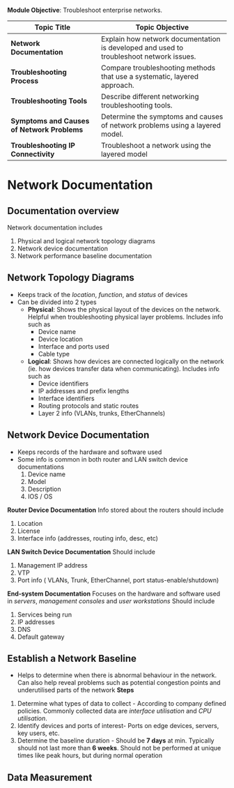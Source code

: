 **Module Objective**: Troubleshoot enterprise networks.

|**Topic Title**|**Topic Objective**|
|---|---|
|**Network Documentation**|Explain how network documentation is developed and used to troubleshoot network issues.|
|**Troubleshooting Process**|Compare troubleshooting methods that use a systematic, layered approach.|
|**Troubleshooting Tools**|Describe different networking troubleshooting tools.|
|**Symptoms and Causes of Network Problems**|Determine the symptoms and causes of network problems using a layered model.|
|**Troubleshooting IP Connectivity**|Troubleshoot a network using the layered model|
# Network Documentation
## Documentation overview
Network documentation includes 
1. Physical and logical network topology diagrams
2. Network device documentation
3. Network performance baseline documentation

## Network Topology Diagrams
- Keeps track of the *location*, *function*, and *status* of devices
- Can be divided into 2 types
	- **Physical**: Shows the physical layout of the devices on the network. Helpful when troubleshooting physical layer problems. Includes info such as 
		- Device name
		- Device location
		- Interface and ports used
		- Cable type
	- **Logical**: Shows how devices are connected logically on the network (ie. how devices transfer data when communicating). Includes info such as
		- Device identifiers
		- IP addresses and prefix lengths
		- Interface identifiers
		- Routing protocols and static routes
		- Layer 2 info (VLANs, trunks, EtherChannels)

## Network Device Documentation
- Keeps records of the hardware and software used
- Some info is common in both router and LAN switch device documentations
	1. Device name
	2. Model
	3. Description
	4. IOS / OS

**Router Device Documentation**
Info stored about the routers should include
1. Location
2. License
3. Interface info (addresses, routing info, desc, etc)

**LAN Switch Device Documentation**
Should include
1. Management IP address
2. VTP
3. Port info ( VLANs, Trunk, EtherChannel, port status-enable/shutdown)

**End-system Documentation**
Focuses on the hardware and software used in *servers*, *management consoles* and *user workstations*
Should include
1. Services being run
2. IP addresses
3. DNS
4. Default gateway

## Establish a Network Baseline
- Helps to determine when there is abnormal behaviour in the network. Can also help reveal problems such as potential congestion points and underutilised parts of the network
**Steps**
1. Determine what types of data to collect - According to company defined policies. Commonly collected data are *interface utilisation* and *CPU utilisation*.
2. Identify devices and ports of interest- Ports on edge devices, servers, key users, etc.
3. Determine the baseline duration - Should be **7 days** at min. Typically should not last more than **6 weeks**. Should not be performed at unique times like peak hours, but during normal operation

## Data Measurement